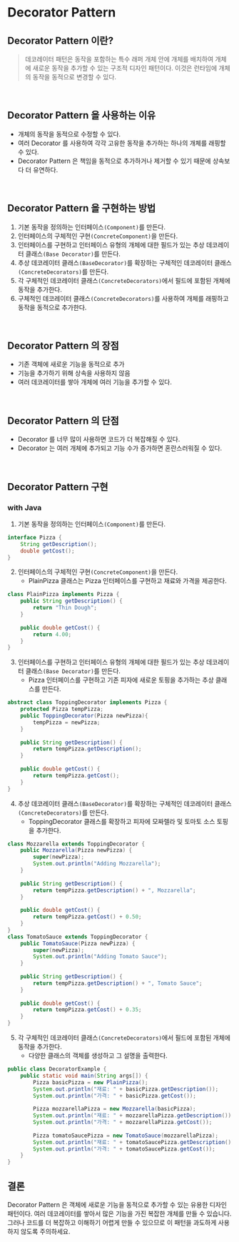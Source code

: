 # Decorator Pattern

## Decorator Pattern 이란?

> 데코레이터 패턴은 동작을 포함하는 특수 래퍼 개체 안에 개체를 배치하여 개체에 새로운 동작을 추가할 수 있는 구조적 디자인 패턴이다. 이것은 런타임에 개체의 동작을 동적으로 변경할 수 있다.

<br>

## Decorator Pattern 을 사용하는 이유

- 개체의 동작을 동적으로 수정할 수 있다.
- 여러 Decorator 를 사용하여 각각 고유한 동작을 추가하는 하나의 개체를 래핑할 수 있다.
- Decorator Pattern 은 책임을 동적으로 추가하거나 제거할 수 있기 때문에 상속보다 더 유연하다.

<br>

## Decorator Pattern 을 구현하는 방법

1. 기본 동작을 정의하는 인터페이스`(Component)`를 만든다.
2. 인터페이스의 구체적인 구현`(ConcreteComponent)`을 만든다.
3. 인터페이스를 구현하고 인터페이스 유형의 개체에 대한 필드가 있는 추상 데코레이터 클래스`(Base Decorator)`를 만든다.
4. 추상 데코레이터 클래스`(BaseDecorator)`를 확장하는 구체적인 데코레이터 클래스`(ConcreteDecorators)`를 만든다.
5. 각 구체적인 데코레이터 클래스`(ConcreteDecorators)`에서 필드에 포함된 개체에 동작을 추가한다.
6. 구체적인 데코레이터 클래스`(ConcreteDecorators)`를 사용하여 개체를 래핑하고 동작을 동적으로 추가한다.

<br>

## Decorator Pattern 의 장점

- 기존 객체에 새로운 기능을 동적으로 추가
- 기능을 추가하기 위해 상속을 사용하지 않음
- 여러 데코레이터를 쌓아 개체에 여러 기능을 추가할 수 있다.

<br>

## Decorator Pattern 의 단점

- Decorator 를 너무 많이 사용하면 코드가 더 복잡해질 수 있다.
- Decorator 는 여러 개체에 추가되고 기능 수가 증가하면 혼란스러워질 수 있다.

<br>

## Decorator Pattern 구현

### with Java

1. 기본 동작을 정의하는 인터페이스`(Component)`를 만든다.
```java
interface Pizza {
    String getDescription();
    double getCost();
}
```

2. 인터페이스의 구체적인 구현`(ConcreteComponent)`을 만든다.
    - PlainPizza 클래스는 Pizza 인터페이스를 구현하고 재료와 가격을 제공한다.
```java
class PlainPizza implements Pizza {
    public String getDescription() {
        return "Thin Dough";
    }
 
    public double getCost() {
        return 4.00;
    }
}
```
3. 인터페이스를 구현하고 인터페이스 유형의 개체에 대한 필드가 있는 추상 데코레이터 클래스`(Base Decorator)`를 만든다.
    - Pizza 인터페이스를 구현하고 기존 피자에 새로운 토핑을 추가하는 추상 클래스를 만든다.
```java
abstract class ToppingDecorator implements Pizza {
    protected Pizza tempPizza;
    public ToppingDecorator(Pizza newPizza){
        tempPizza = newPizza;
    }
 
    public String getDescription() {
        return tempPizza.getDescription();
    }
 
    public double getCost() {
        return tempPizza.getCost();
    }
}
```
4. 추상 데코레이터 클래스`(BaseDecorator)`를 확장하는 구체적인 데코레이터 클래스`(ConcreteDecorators)`를 만든다.
    - ToppingDecorator 클래스를 확장하고 피자에 모짜렐라 및 토마토 소스 토핑을 추가한다.
```java
class Mozzarella extends ToppingDecorator {
    public Mozzarella(Pizza newPizza) {
        super(newPizza);
        System.out.println("Adding Mozzarella");
    }
 
    public String getDescription() {
        return tempPizza.getDescription() + ", Mozzarella";
    }
 
    public double getCost() {
        return tempPizza.getCost() + 0.50;
    }
}
class TomatoSauce extends ToppingDecorator {
    public TomatoSauce(Pizza newPizza) {
        super(newPizza);
        System.out.println("Adding Tomato Sauce");
    }
 
    public String getDescription() {
        return tempPizza.getDescription() + ", Tomato Sauce";
    }
 
    public double getCost() {
        return tempPizza.getCost() + 0.35;
    }
}
```
5. 각 구체적인 데코레이터 클래스`(ConcreteDecorators)`에서 필드에 포함된 개체에 동작을 추가한다.
    - 다양한 클래스의 객체를 생성하고 그 설명을 출력한다.
```java
public class DecoratorExample {
    public static void main(String args[]) {
        Pizza basicPizza = new PlainPizza();
        System.out.println("재료: " + basicPizza.getDescription());
        System.out.println("가격: " + basicPizza.getCost());
 
        Pizza mozzarellaPizza = new Mozzarella(basicPizza);
        System.out.println("재료: " + mozzarellaPizza.getDescription());
        System.out.println("가격: " + mozzarellaPizza.getCost());
 
        Pizza tomatoSaucePizza = new TomatoSauce(mozzarellaPizza);
        System.out.println("재료: " + tomatoSaucePizza.getDescription());
        System.out.println("가격: " + tomatoSaucePizza.getCost());
    }
}
```

## 결론

Decorator Pattern 은 객체에 새로운 기능을 동적으로 추가할 수 있는 유용한 디자인 패턴이다. 여러 데코레이터를 쌓아서 많은 기능을 가진 복잡한 개체를 만들 수 있습니다. 그러나 코드를 더 복잡하고 이해하기 어렵게 만들 수 있으므로 이 패턴을 과도하게 사용하지 않도록 주의하세요.